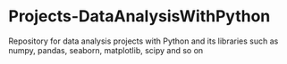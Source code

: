 # Projects-DataAnalysisWithPython
Repository for data analysis projects with Python and its libraries such as numpy, pandas, seaborn, matplotlib, scipy and so on
